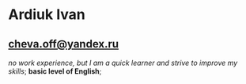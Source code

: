 # Ardiuk Ivan
## cheva.off@yandex.ru
_no work experience, but I am a quick learner and strive to improve my skills_;
**basic level of English**;